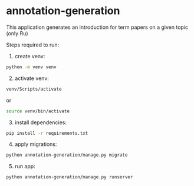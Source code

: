 # annotation-generation

This application generates an introduction for term papers on a given topic (only Ru)

Steps required to run:
1. create venv:
```sh
python -m venv venv
```
2. activate venv:
```sh
venv/Scripts/activate
```
 or 
 ```sh
source venv/bin/activate 
```
3. install dependencies:
```sh
pip install -r requirements.txt
```
4. apply migrations:
```sh
python annotation-generation/manage.py migrate
```
5. run app:
```
python annotation-generation/manage.py runserver
```
